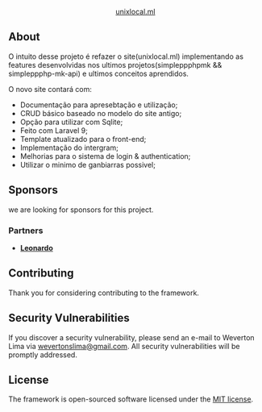 <p align="center"><a href="https://unixlocal.ml" target="_blank">unixlocal.ml</a></p>

## About

O intuito desse projeto é refazer o site(unixlocal.ml) implementando as
features desenvolvidas nos ultimos projetos(simpleppphpmk && simpleppphp-mk-api)
e ultimos conceitos aprendidos.

O novo site contará com:

- Documentação para apresebtação e utilização;
- CRUD básico baseado no modelo do site antigo;
- Opção para utilizar com Sqlite;
- Feito com Laravel 9;
- Template atualizado para o front-end;
- Implementação do intergram;
- Melhorias para o sistema de login & authentication;
- Utilizar o minimo de ganbiarras possivel;

## Sponsors

we are looking for sponsors for this project.

### Partners
- **[Leonardo](https://leonet.ml)**

## Contributing

Thank you for considering contributing to the framework.

## Security Vulnerabilities

If you discover a security vulnerability, please send an e-mail to Weverton Lima via [wevertonslima@gmail.com](mailto:wevertonslima@gmail.com). All security vulnerabilities will be promptly addressed.

## License

The framework is open-sourced software licensed under the [MIT license](https://opensource.org/licenses/MIT).
